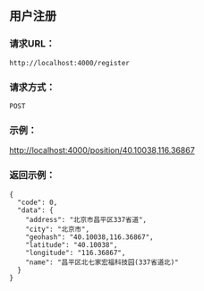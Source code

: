 ## 用户注册


### 请求URL：
```
http://localhost:4000/register
```

### 请求方式：
```
POST
```
### 示例：
[http://localhost:4000/position/40.10038,116.36867](http://localhost:4000/position/40.10038,116.36867)


### 返回示例：

	{
	  "code": 0,
	  "data": {
	    "address": "北京市昌平区337省道",
	    "city": "北京市",
	    "geohash": "40.10038,116.36867",
	    "latitude": "40.10038",
	    "longitude": "116.36867",
	    "name": "昌平区北七家宏福科技园(337省道北)"
	  }
	}

<!--stackedit_data:
eyJoaXN0b3J5IjpbMTI5MjgyODEzN119
-->